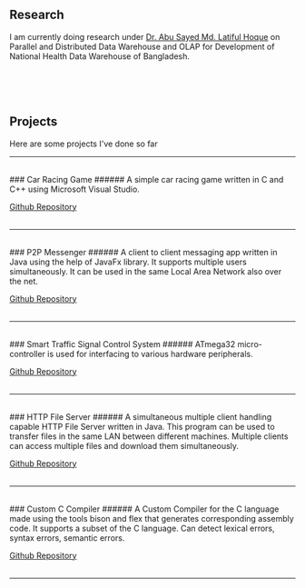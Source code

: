 ## Research

I am currently doing research under [Dr. Abu Sayed Md. Latiful Hoque](https://cse.buet.ac.bd/faculty_list/detail/asmlatifulhoque) on Parallel and Distributed Data Warehouse and OLAP for Development of National Health Data Warehouse of Bangladesh.

<br>

<br>

<br>

## Projects
Here are some projects I've done so far
* * *
<br>
### Car Racing Game 
###### A simple car racing game written in C and C++ using Microsoft Visual Studio.

[Github Repository](https://github.com/AbdurRahmanFahad/Car-racing-game)
<br>
<br>
* * *
<br>
### P2P Messenger
###### A client to client messaging app written in Java using the help of JavaFx library. It supports multiple users simultaneously. It can be used in the same Local Area Network also over the net.

[Github Repository](https://github.com/AbdurRahmanFahad/Messenger-app)
<br>
<br>
* * *
<br>
### Smart Traffic Signal Control System
###### ATmega32 micro-controller is used for interfacing to various hardware peripherals.

[Github Repository](https://github.com/AbdurRahmanFahad/Smart-Traffic-Signal-Control-System)
<br>
<br>
* * *
<br>
### HTTP File Server
###### A simultaneous multiple client handling capable HTTP File Server written in Java. This program can be used to transfer files in the same LAN between different machines. Multiple clients can access multiple files and download them simultaneously. 

[Github Repository](https://github.com/AbdurRahmanFahad/HTTP-File-Server)
<br>
<br>
* * *
<br>
### Custom C Compiler
###### A Custom Compiler for the C language made using the tools bison and flex that generates corresponding assembly code. It supports a subset of the C language. Can detect lexical errors, syntax errors, semantic errors.

[Github Repository](https://github.com/AbdurRahmanFahad/C-Compiler)
<br>
<br>
* * *
